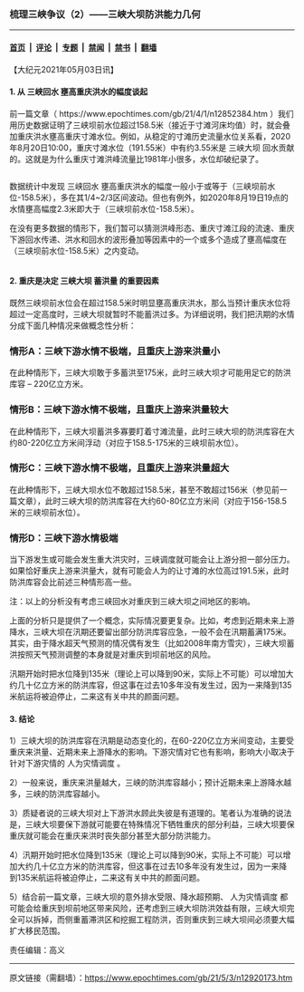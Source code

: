 ### 梳理三峡争议（2）——三峡大坝防洪能力几何

---

#### [首页](../../../..?n12920173) &nbsp;|&nbsp; [评论](../../../../../epoch-comment?n12920173) &nbsp;|&nbsp; [专题](../../../../../epoch-special?n12920173) &nbsp;|&nbsp; [禁闻](../../../../../epoch-news?n12920173) &nbsp;|&nbsp; [禁书](../../../../../books?n12920173) &nbsp;|&nbsp; [翻墙](https://github.com/gfw-breaker/nogfw/blob/master/README.md?n12920173)


<div class="post_content" id="artbody" itemprop="articleBody">
 <!-- article content begin -->
 <p>
  【大纪元2021年05月03日讯】
 </p>
 <h4>
  1. 从
  <ok href="https://www.epochtimes.com/gb/tag/%E4%B8%89%E5%B3%A1%E5%9B%9E%E6%B0%B4.html">
   三峡回水
  </ok>
  壅高重庆洪水的幅度谈起
 </h4>
 <p>
  前一篇文章（
  <ok href="https://www.epochtimes.com/gb/21/4/1/n12852384.htm">
   https://www.epochtimes.com/gb/21/4/1/n12852384.htm
  </ok>
  ）我们用历史数据证明了三峡坝前水位超过158.5米（接近于寸滩河床均值）时，就会叠加重庆洪水壅高重庆寸滩水位。例如，从稳定的寸滩历史流量水位关系看，2020年8月20日10:00，重庆寸滩水位（191.55米）中有约3.55米是
  <ok href="https://www.epochtimes.com/gb/tag/%E4%B8%89%E5%B3%A1%E5%A4%A7%E5%9D%9D.html">
   三峡大坝
  </ok>
  回水贡献的。这就是为什么重庆寸滩洪峰流量比1981年小很多，水位却破纪录了。
 </p>
 <p>
  <ok href="https://i.epochtimes.com/assets/uploads/2021/04/id12889134-f07c0055c21282895a2ccddd347bba62.jpg">
   <img alt="" class="wp-image-12889134 aligncenter" src="https://i.epochtimes.com/assets/uploads/2021/04/id12889134-f07c0055c21282895a2ccddd347bba62-600x304.jpg"/>
  </ok>
 </p>
 <p>
  数据统计中发现
  <ok href="https://www.epochtimes.com/gb/tag/%E4%B8%89%E5%B3%A1%E5%9B%9E%E6%B0%B4.html">
   三峡回水
  </ok>
  壅高重庆洪水的幅度一般小于或等于（三峡坝前水位-158.5米），多在其1/4~2/3区间波动。但也有例外，如2020年8月19日19点的水情壅高幅度2.3米即大于（三峡坝前水位-158.5米）。
 </p>
 <p>
  在没有更多数据的情形下，我们暂可以猜测洪峰形态、重庆寸滩江段的流速、重庆下游回水传递、洪水和回水的波形叠加等因素中的一个或多个造成了壅高幅度在（三峡坝前水位-158.5米）之内变动。
 </p>
 <p style="text-align: center;">
  <ok href="https://i.epochtimes.com/assets/uploads/2021/05/id12920200-2021-05-02_210504.png">
   <img alt="" class="alignnone wp-image-12920200" src="https://i.epochtimes.com/assets/uploads/2021/05/id12920200-2021-05-02_210504-600x284.png"/>
  </ok>
 </p>
 <h4>
  2. 重庆是决定
  <ok href="https://www.epochtimes.com/gb/tag/%E4%B8%89%E5%B3%A1%E5%A4%A7%E5%9D%9D.html">
   三峡大坝
  </ok>
  <ok href="https://www.epochtimes.com/gb/tag/%E8%93%84%E6%B4%AA%E9%87%8F.html">
   蓄洪量
  </ok>
  的重要因素
 </h4>
 <p>
  既然三峡坝前水位会在超过158.5米时明显壅高重庆洪水，那么当预计重庆水位将超过一定高度时，三峡大坝就暂时不能蓄洪过多。为详细说明，我们把汛期的水情分成下面几种情况来做概念性分析：
 </p>
 <h3>
  情形A：三峡下游水情不极端，且重庆上游来洪量小
 </h3>
 <p>
  在此种情形下，三峡大坝敢于多蓄洪至175米，此时三峡大坝才可能用足它的防洪库容 – 220亿立方米。
 </p>
 <h3>
  情形B：三峡下游水情不极端，且重庆上游来洪量较大
 </h3>
 <p>
  在此种情形下，三峡大坝蓄洪多寡要盯着寸滩流量，此时三峡大坝的防洪库容在大约80-220亿立方米间浮动（对应于158.5-175米的三峡坝前水位）。
 </p>
 <h3>
  情形C：三峡下游水情不极端，且重庆上游来洪量超大
 </h3>
 <p>
  在此种情形下，三峡大坝水位不敢超过158.5米，甚至不敢超过156米（参见前一篇文章），此时三峡大坝的防洪库容在大约60-80亿立方米间（对应于156-158.5米的三峡坝前水位）。
 </p>
 <h3>
  情形D：三峡下游水情极端
 </h3>
 <p>
  当下游发生或可能会发生重大洪灾时，三峡调度就可能会让上游分担一部分压力。如果恰好重庆上游来洪量大，就有可能会人为的让寸滩的水位高过191.5米，此时防洪库容会比前述三种情形高一些。
 </p>
 <p>
  注：以上的分析没有考虑三峡回水对重庆到三峡大坝之间地区的影响。
 </p>
 <p>
  上面的分析只是提供了一个概念，实际情况要更复杂。比如，考虑到近期未来上游降水，三峡大坝在汛期还要留出部分防洪库容应急，一般不会在汛期蓄满175米。其实，由于降水超天气预测的情况偶有发生（比如2008年南方雪灾），三峡大坝蓄洪按照天气预测调整的本身就是对重庆到坝前地区的风险。
 </p>
 <p>
  汛期开始时把水位降到135米（理论上可以降到90米，实际上不可能）可以增加大约几十亿立方米的防洪库容，但这事在过去10多年没有发生过，因为一来降到135米航运将被迫停止，二来这有关中共的颜面问题。
 </p>
 <h4>
  3. 结论
 </h4>
 <p>
  1）三峡大坝的防洪库容在汛期是动态变化的，在60-220亿立方米间变动，主要受重庆来洪量、近期未来上游降水的影响。下游灾情对它也有影响，影响大小取决于针对下游灾情的
  <ok href="https://www.epochtimes.com/gb/tag/%E4%BA%BA%E4%B8%BA%E7%81%BE%E6%83%85%E8%B0%83%E5%BA%A6.html">
   人为灾情调度
  </ok>
  。
 </p>
 <p>
  2）一般来说，重庆来洪量越大，三峡的防洪库容越小；预计近期未来上游降水越多，三峡的防洪库容越小。
 </p>
 <p>
  3）质疑者说的三峡大坝对上下游洪水顾此失彼是有道理的。笔者认为准确的说法是，三峡大坝要保下游就可能要在特殊情况下牺牲重庆的部分利益，三峡大坝要保重庆就可能会在重庆来洪时丧失部分甚至大部分防洪能力。
 </p>
 <p>
  4）汛期开始时把水位降到135米（理论上可以降到90米，实际上不可能）可以增加大约几十亿立方米的防洪库容，但这事在过去10多年没有发生过，因为一来降到135米航运将被迫停止，二来这有关中共的颜面问题。
 </p>
 <p>
  5）结合前一篇文章，三峡大坝的意外排水受限、降水超预期、
  <ok href="https://www.epochtimes.com/gb/tag/%E4%BA%BA%E4%B8%BA%E7%81%BE%E6%83%85%E8%B0%83%E5%BA%A6.html">
   人为灾情调度
  </ok>
  都可能会给重庆到坝前地区带来风险，还考虑到三峡大坝防洪效益有限，三峡大坝完全可以拆掉，而侧重蓄滞洪区和挖掘工程防洪，否则重庆到三峡大坝间必须要大幅扩大移民范围。
 </p>
 <p>
  责任编辑：高义
 </p>
 <!-- article content end -->
 <div id="below_article_ad">
 </div>
</div>


---

原文链接（需翻墙）：https://www.epochtimes.com/gb/21/5/3/n12920173.htm